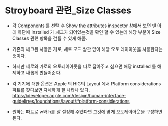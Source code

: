 # Stroyboard 관련_Size Classes

- 각 Components 를 선택 후 Show the attributes inspector 창에서 보면 맨 아래 하단에 Installed 가 체크가 되어있는것을 확인 할 수 있는데 해당 부분이 Size Classes 관련 항목을 건들 수 있게 해줌.

- 기존의 체크된 사항은 가로, 세로 모드 상관 없이 해당 오토 레이아웃을 사용한다는 뜻이다.

- 하지만 세로와 가로의 오토레이아웃을 따로 잡아주고 싶으면 해당 installed 를 해제하고 새롭게 만들어준다.

- 각 기기에 대한 옵션은 Apple 의 HIG의 Layout 에서 Platform considerations 파트를 찾다보면 자세하게 잘 나타나 있다.
https://developer.apple.com/design/human-interface-guidelines/foundations/layout/#platform-considerations

- 원하는 파트로 w와 h를 잘 설정해 주었다면 그것에 맞게 오토레이아웃을 구성하면 된다.